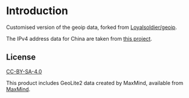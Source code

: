 # Introduction

Customised version of the geoip data, forked from [Loyalsoldier/geoip](https://github.com/Loyalsoldier/geoip).

The IPv4 address data for China are taken from [this project](https://github.com/5l2/cncidr/raw/master/cncidr.txt).


## License

[CC-BY-SA-4.0](https://creativecommons.org/licenses/by-sa/4.0/)

This product includes GeoLite2 data created by MaxMind, available from [MaxMind](http://www.maxmind.com).
